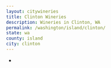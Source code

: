 ```yaml
---
layout: citywineries
title: Clinton Wineries
description: Wineries in Clinton, WA
permalink: /washington/island/clinton/
state: wa
county: island
city: clinton
---
```

-
